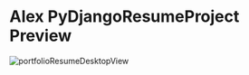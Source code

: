# Alex PyDjangoResumeProject Preview
![portfolioResumeDesktopView](https://user-images.githubusercontent.com/81509258/208873725-ed661ed6-0a82-4888-a987-0f2d9bf00595.png)
